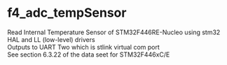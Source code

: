 # f4_adc_tempSensor
Read Internal Temperature Sensor of STM32F446RE-Nucleo using stm32 HAL and LL (low-level) drivers<br>
Outputs to UART Two which is stlink virtual com port<br>
See section 6.3.22 of the data seet for STM32F446xC/E<br>
